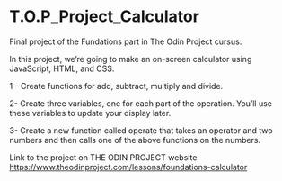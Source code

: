 # T.O.P_Project_Calculator
Final project of the Fundations part in The Odin Project cursus.

In this project, we’re going to make an on-screen calculator using JavaScript, HTML, and CSS.

1 - Create functions for add, subtract, multiply and divide.

2- Create three variables, one for each part of the operation. 
	You’ll use these variables to update your display later.

3- Create a new function called operate that takes an operator and two numbers 
and then calls one of the above functions on the numbers.


Link to the project on THE ODIN PROJECT website
https://www.theodinproject.com/lessons/foundations-calculator